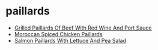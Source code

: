 # paillards

 * [Grilled Paillards Of Beef With Red Wine And Port Sauce](index/g/grilled-paillards-of-beef-with-red-wine-and-port-sauce-101125.json)
 * [Moroccan Spiced Chicken Paillards](index/m/moroccan-spiced-chicken-paillards-233792.json)
 * [Salmon Paillards With Lettuce And Pea Salad](index/s/salmon-paillards-with-lettuce-and-pea-salad-238703.json)

